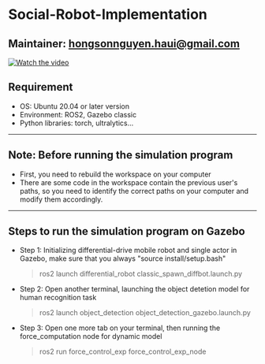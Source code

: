 # Social-Robot-Implementation

Maintainer: <hongsonnguyen.haui@gmail.com>
---------------------------------------------------------------

[![Watch the video](https://img.youtube.com/vi/QDKu9nSSmIE/0.jpg)](https://youtu.be/QDKu9nSSmIE)

## Requirement
- OS: Ubuntu 20.04 or later version
- Environment: ROS2, Gazebo classic
- Python libraries: torch, ultralytics...
---------------------------------------------------------------

## Note: Before running the simulation program
- First, you need to rebuild the workspace on your computer
- There are some code in the workspace contain the previous user's paths, so you need to identify the correct paths on your computer and modify them accordingly.
---------------------------------------------------------------

## Steps to run the simulation program on Gazebo
- Step 1: Initializing differential-drive mobile robot and single actor in Gazebo, make sure that you always "source install/setup.bash" 
  > ros2 launch differential_robot classic_spawn_diffbot.launch.py
- Step 2: Open another terminal, launching the object detetion model for human recognition task
  > ros2 launch object_detection object_detection_gazebo.launch.py
- Step 3: Open one more tab on your terminal, then running the force_computation node for dynamic model
  > ros2 run force_control_exp force_control_exp_node
